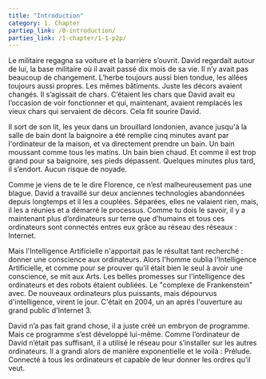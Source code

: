 ```yaml
---
title: "Introduction"
category: 1. Chapter
partiep_link: /0-introduction/
parties_link: /1-chapter/1-1-p2p/
---
```

Le militaire regagna sa voiture et la barrière s’ouvrit. David regardait autour de lui, la base militaire où il avait passé dix mois de sa vie. Il n’y avait pas beaucoup de changement. L’herbe toujours aussi bien tondue, les allées toujours aussi propres. Les mêmes bâtiments. Juste les décors avaient changés. Il s’agissait de chars. C’étaient les chars que David avait eu l’occasion de voir fonctionner et qui, maintenant, avaient remplacés les vieux chars qui servaient de décors. Cela fit sourire David.

Il sort de son lit, les yeux dans un brouillard londonien, avance jusqu'à la salle de bain dont la baignoire a été remplie cinq minutes avant par l'ordinateur de la maison, et va directement prendre un bain. Un bain moussant comme tous les matins. Un bain bien chaud. Et comme il est trop grand pour sa baignoire, ses pieds dépassent. Quelques minutes plus tard, il s’endort. Aucun risque de noyade.

Comme je viens de te le dire Florence, ce n’est malheureusement pas une blague. David a travaillé sur deux anciennes technologies abandonnées depuis longtemps et il les a couplées. Séparées, elles ne valaient rien, mais, il les a réunies et a démarré le processus. Comme tu dois le savoir, il y a maintenant plus d’ordinateurs sur terre que d’humains et tous ces ordinateurs sont connectés entres eux grâce au réseau des réseaux : Internet.

Mais l'Intelligence Artificielle n'apportait pas le résultat tant recherché : donner une conscience aux ordinateurs. Alors l'homme oublia l'Intelligence Artificielle, et comme pour se prouver qu'il était bien le seul à avoir une conscience, se mit aux Arts. Les belles promesses sur l'intelligence des ordinateurs et des robots étaient oubliées. Le "complexe de Frankenstein" avec. De nouveaux ordinateurs plus puissants, mais dépourvus d'intelligence, virent le jour. C'était en 2004, un an après l'ouverture au grand public d'Internet 3.

David n’a pas fait grand chose, il a juste créé un embryon de programme. Mais ce programme s’est développé lui-même. Comme l’ordinateur de David n’était pas suffisant, il a utilisé le réseau pour s’installer sur les autres ordinateurs. Il a grandi alors de manière exponentielle et le voilà : Prélude. Connecté à tous les ordinateurs et capable de leur donner les ordres qu’il veut.
